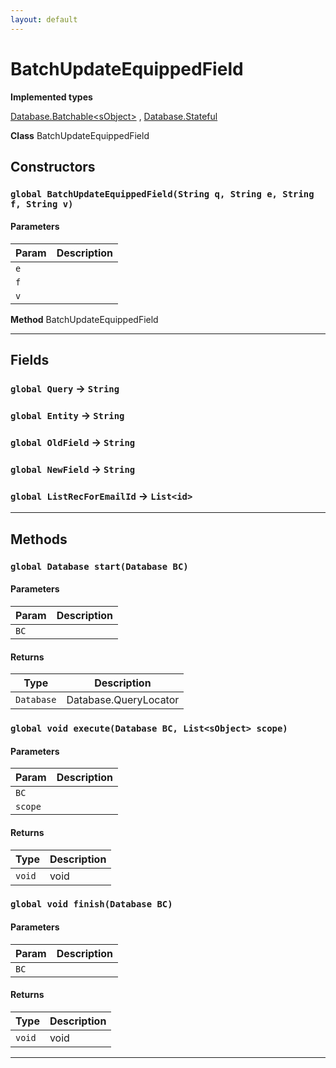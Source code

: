 ```yaml
---
layout: default
---
```

# BatchUpdateEquippedField



**Implemented types**

[Database.Batchable&lt;sObject&gt;](Database.Batchable&lt;sObject&gt;)
, 
[Database.Stateful](Database.Stateful)


**Class** BatchUpdateEquippedField

## Constructors
### `global BatchUpdateEquippedField(String q, String e, String f, String v)`
#### Parameters

|Param|Description|
|---|---|
|`e`||
|`f`||
|`v`||


**Method** BatchUpdateEquippedField

---
## Fields

### `global Query` → `String`


### `global Entity` → `String`


### `global OldField` → `String`


### `global NewField` → `String`


### `global ListRecForEmailId` → `List<id>`


---
## Methods
### `global Database start(Database BC)`
#### Parameters

|Param|Description|
|---|---|
|`BC`||

#### Returns

|Type|Description|
|---|---|
|`Database`|Database.QueryLocator|

### `global void execute(Database BC, List<sObject> scope)`
#### Parameters

|Param|Description|
|---|---|
|`BC`||
|`scope`||

#### Returns

|Type|Description|
|---|---|
|`void`|void|

### `global void finish(Database BC)`
#### Parameters

|Param|Description|
|---|---|
|`BC`||

#### Returns

|Type|Description|
|---|---|
|`void`|void|

---
